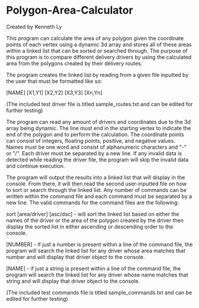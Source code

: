 # Polygon-Area-Calculator
Created by Kenneth Ly 

This program can calculate the area of any polygon given the coordinate points
of each vertex using a dynamic 3d array and stores all of these areas within a linked list 
that can be sorted or searched through. The purpose of this program is to compare
different delivery drivers by using the calculated area from the polygons created by their 
delivery routes.

The program creates the linked list by reading from a given file inputted by the user that 
must be formatted like so:

[NAME] [X1,Y1] [X2,Y2] [X3,Y3] [Xn,Yn] 

(The included test driver file is titled sample_routes.txt and can be edited for further testing)

The program can read any amount of drivers and coordinates due to the 3d array being dynamic. 
The line must end in the starting vertex to indicate the end of the polygon and to 
perform the calculation. The coordinate points can consist of integers, floating points,
positive, and negative values. Names must be one word and consist of alphanumeric characters
and "-" or "/". Each driver must be separated by a new line. If any invalid data is detected 
while reading the driver file, the program will skip the invalid data and continue execution.

The program will output the results into a linked list that will display in the console. From there,
it will then read the second user-inputted file on how to sort or search through the linked list. 
Any number of commands can be written within the command file and each command must be separated by a 
new line. The valid commands for the command files are the following:

sort [area/driver] [asc/dsc] - will sort the linked list based on either the names of the driver
or the area of the polygon created by the driver then display the sorted list
in either ascending or descending order to the console.

[NUMBER] - if just a number is present within a line of the command file, the program will search
the linked list for any driver whose area matches that number and will display that driver object to the console.

[NAME] - if just a string is present within a line of the command file, the program will search
the linked list for any driver whose name matches that string and will display that driver object to the console.

(The included test commands file is titled sample_commands.txt and can be edited for further testing)






